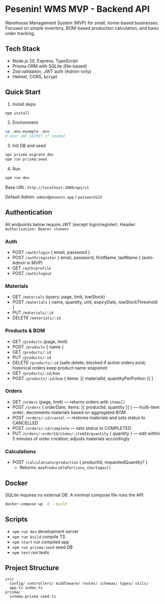 # Pesenin! WMS MVP - Backend API

Warehouse Management System (MVP) for small, home-based businesses. Focused on simple inventory, BOM-based production calculation, and basic order tracking.

## Tech Stack
- Node.js 20, Express, TypeScript
- Prisma ORM with SQLite (file-based)
- Zod validation, JWT auth (Admin-only)
- Helmet, CORS, bcrypt

## Quick Start
1) Install deps
```bash
npm install
```
2) Environment
```bash
cp .env.example .env
# edit JWT_SECRET if needed
```
3) Init DB and seed
```bash
npx prisma migrate dev
npm run prisma:seed
```
4) Run
```bash
npm run dev
```
Base URL: `http://localhost:3000/api/v1`

Default Admin: `admin@pesenin.app` / `password123`

## Authentication
All endpoints below require JWT (except login/register).
Header: `Authorization: Bearer <token>`

### Auth
- POST `/auth/login` { email, password }
- POST `/auth/register` { email, password, firstName, lastName } (auto-Admin in MVP)
- GET `/auth/profile`
- POST `/auth/logout`

### Materials
- GET `/materials` (query: page, limit, lowStock)
- POST `/materials` { name, quantity, unit, expiryDate, lowStockThreshold }
- PUT `/materials/:id`
- DELETE `/materials/:id`

### Products & BOM
- GET `/products` (page, limit)
- POST `/products` { name }
- GET `/products/:id`
- PUT `/products/:id`
- DELETE `/products/:id` (safe delete; blocked if active orders exist; historical orders keep product name snapshot)
- GET `/products/:id/bom`
- POST `/products/:id/bom` { items: [{ materialId, quantityPerPortion }] }

### Orders
- GET `/orders` (page, limit) — returns orders with `items[]`
- POST `/orders` { orderDate, items: [{ productId, quantity }] } — multi-item order; decrements materials based on aggregated BOM
- POST `/orders/:id/cancel` — restores materials and sets status to CANCELLED
- POST `/orders/:id/complete` — sets status to COMPLETED
- PUT `/orders/:orderId/items/:itemId/quantity` { quantity } — edit within 5 minutes of order creation; adjusts materials accordingly

### Calculations
- POST `/calculations/production` { productId, requestedQuantity? }
  - Returns: `maxProduciblePortions`, `shortages[]`

## Docker
SQLite requires no external DB. A minimal compose file runs the API.
```bash
docker-compose up -d --build
```

## Scripts
- `npm run dev` development server
- `npm run build` compile TS
- `npm start` run compiled app
- `npm run prisma:seed` seed DB
- `npm test` run tests

## Project Structure
```
src/
  config/ controllers/ middleware/ routes/ schemas/ types/ utils/
  app.ts index.ts
prisma/
  schema.prisma seed.ts
```